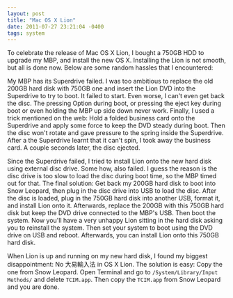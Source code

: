 ```yaml
---
layout: post
title: "Mac OS X Lion"
date: 2011-07-27 23:21:04 -0400
tags: system
---
```

To celebrate the release of Mac OS X Lion, I bought a 750GB HDD to upgrade my MBP, and install the new OS X. Installing the Lion is not smooth, but all is done now. Below are some random hassles that I encountered:

My MBP has its Superdrive failed. I was too ambitious to replace the old 200GB hard disk with 750GB one and insert the Lion DVD into the Superdrive to try to boot. It failed to start. Even worse, I can't even get back the disc. The pressing Option during boot, or pressing the eject key during boot or even holding the MBP up side down never work. Finally, I used a trick mentioned on the web: Hold a folded business card onto the Superdrive and apply some force to keep the DVD steady during boot. Then the disc won't rotate and gave pressure to the spring inside the Superdrive. After a the Superdrive learnt that it can't spin, I took away the business card. A couple seconds later, the disc ejected.

Since the Superdrive failed, I tried to install Lion onto the new hard disk using external disc drive. Some how, also failed. I guess the reason is the disc drive is too slow to load the disc during boot time, so the MBP timed out for that. The final solution: Get back my 200GB hard disk to boot into Snow Leopard, then plug in the disc drive into USB to load the disc. After the disc is loaded, plug in the 750GB hard disk into another USB, format it, and install Lion onto it. Afterwards, replace the 200GB with this 750GB hard disk but keep the DVD drive connected to the MBP's USB. Then boot the system. Now you'll have a very unhappy Lion sitting in the hard disk asking you to reinstall the system. Then set your system to boot using the DVD drive on USB and reboot. Afterwards, you can install Lion onto this 750GB hard disk.

When Lion is up and running on my new hard disk, I found my biggest disappointment: No 大易輸入法 in OS X Lion. The solution is easy: Copy the one from Snow Leopard. Open Terminal and go to `/System/Library/Input Methods/` and delete `TCIM.app`. Then copy the `TCIM.app` from Snow Leopard and you are done.

